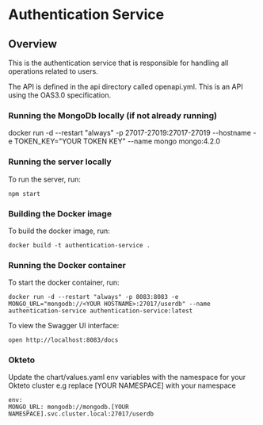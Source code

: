 # Authentication Service

## Overview
This is the authentication service that is responsible for handling all operations related to users.

The API is defined in the api directory called openapi.yml.  This is an API using the OAS3.0 specification.

### Running the MongoDb locally (if not already running)
docker run -d --restart "always" -p 27017-27019:27017-27019 --hostname <YOUR HOSTNAME> -e TOKEN_KEY="YOUR TOKEN KEY" --name mongo mongo:4.2.0

### Running the server locally
To run the server, run:

```
npm start
```

### Building the Docker image
To build the docker image, run:

```
docker build -t authentication-service .
```

### Running the Docker container
To start the docker container, run:

```
docker run -d --restart "always" -p 8083:8083 -e MONGO_URL="mongodb://<YOUR HOSTNAME>:27017/userdb" --name authentication-service authentication-service:latest 
```

To view the Swagger UI interface:

```
open http://localhost:8083/docs
```


### Okteto
Update the chart/values.yaml env variables with the namespace for your Okteto cluster e.g replace [YOUR NAMESPACE] with your namespace

```
env:
MONGO_URL: mongodb://mongodb.[YOUR NAMESPACE].svc.cluster.local:27017/userdb
```
